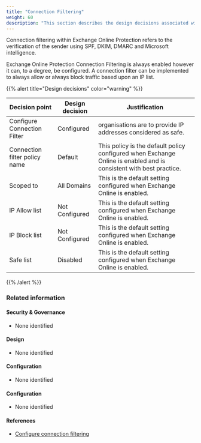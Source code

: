 ```yaml
---
title: "Connection Filtering"
weight: 60
description: "This section describes the design decisions associated with Connection Filtering Microsoft 365 security features for system(s) built using ASD's Blueprint for Secure Cloud."
---
```


Connection filtering within Exchange Online Protection refers to the verification of the sender using SPF, DKIM, DMARC and Microsoft intelligence.

Exchange Online Protection Connection Filtering is always enabled however it can, to a degree, be configured. A connection filter can be implemented to always allow or always block traffic based upon an IP list.

{{% alert title="Design decisions" color="warning" %}}

| Decision point                | Design decision | Justification                                                                                                      |
|-------------------------------|-----------------|--------------------------------------------------------------------------------------------------------------------|
| Configure Connection Filter   | Configured      | organisations are to provide IP addresses considered as safe.                                                           |
| Connection filter policy name | Default         | This policy is the default policy configured when Exchange Online is enabled and is consistent with best practice. |
| Scoped to                     | All Domains     | This is the default setting configured when Exchange Online is enabled.                                            |
| IP Allow list                 | Not Configured  | This is the default setting configured when Exchange Online is enabled.                                            |
| IP Block list                 | Not Configured  | This is the default setting configured when Exchange Online is enabled.                                            |
| Safe list                     | Disabled        | This is the default setting configured when Exchange Online is enabled.                                            |

{{% /alert %}}

### Related information

#### Security & Governance

* None identified

#### Design

* None identified

#### Configuration

* None identified

#### Configuration

* None identified

#### References

* [Configure connection filtering](https://docs.microsoft.com/microsoft-365/security/office-365-security/configure-the-connection-filter-policy?view=o365-worldwide)
